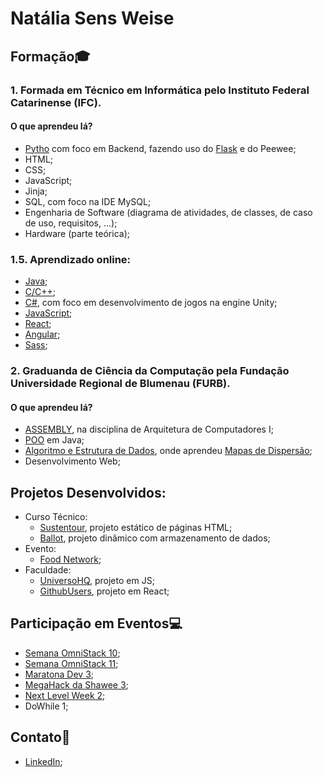 # Natália Sens Weise

## Formação:mortar_board:

### 1. Formada em Técnico em Informática pelo Instituto Federal Catarinense (IFC).

#### O que aprendeu lá?

* [Pytho](https://github.com/PanicAThePython/Programa-oII) com foco em Backend, fazendo uso do [Flask](https://github.com/PanicAThePython/RestAPIFurb) e do Peewee;
* HTML;
* CSS;
* JavaScript;
* Jinja;
* SQL, com foco na IDE MySQL;
* Engenharia de Software (diagrama de atividades, de classes, de caso de uso, requisitos, ...);
* Hardware (parte teórica);

### 1.5. Aprendizado online:

* [Java](https://github.com/PanicAThePython/CursoEmVideoJava);
* [C/C++](https://github.com/PanicAThePython/AulasFundC-Udemy);
* [C#](https://github.com/PanicAThePython/GalaxyShooter), com foco em desenvolvimento de jogos na engine Unity;
* [JavaScript](https://github.com/PanicAThePython/CursoEmVideoJS);
* [React](https://github.com/PanicAThePython/react-ceep);
* [Angular](https://github.com/PanicAThePython/angular-bytebank);
* [Sass](https://github.com/PanicAThePython/projeto-sass);

### 2. Graduanda de Ciência da Computação pela Fundação Universidade Regional de Blumenau (FURB).

#### O que aprendeu lá?

* [ASSEMBLY](https://github.com/PanicAThePython/FundAssembly), na disciplina de Arquitetura de Computadores I;
* [POO](https://github.com/PanicAThePython/POO) em Java;
* [Algoritmo e Estrutura de Dados](https://github.com/PanicAThePython/AED), onde aprendeu [Mapas de Dispersão](https://github.com/PanicAThePython/AED-MapaDispersao);
* Desenvolvimento Web;

## Projetos Desenvolvidos:

* Curso Técnico:
   * [Sustentour](https://github.com/PanicAThePython/Sustentour), projeto estático de páginas HTML;
   * [Ballot](https://github.com/PanicAThePython/Ballot), projeto dinâmico com armazenamento de dados;
* Evento:
   * [Food Network](https://github.com/PanicAThePython/Mega-Hack-3.0);
* Faculdade:
    * [UniversoHQ](https://github.com/PanicAThePython/UniversoHQ-App), projeto em JS;
    * [GithubUsers](https://github.com/PanicAThePython/GithubUsers), projeto em React;

## Participação em Eventos:computer:

* [Semana OmniStack 10](https://github.com/PanicAThePython/SemanaOmniStack10);
* [Semana OmniStack 11](https://github.com/PanicAThePython/SemanaOmniStack11);
* [Maratona Dev 3](https://github.com/PanicAThePython/MaratonaDev3);
* [MegaHack da Shawee 3](https://github.com/Lima001/Mega-Hack-3.0);
* [Next Level Week 2](https://github.com/PanicAThePython/nlw-2);
* DoWhile 1;

## Contato:loudspeaker:
    
* [LinkedIn](https://www.linkedin.com/in/nat%C3%A1lia-sens-weise-0b9a42199/);
